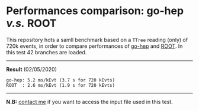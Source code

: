 # Performances comparison: go-hep *v.s.* ROOT

This repository hots a samll benchmark based on a `TTree` reading (only) of 720k events,
in order to compare performances of [go-hep](https://go-hep.org/) and [ROOT](https://root.cern.ch/).
In this test 42 branches are loaded.

---

**Result** (02/05/2020)
```
go-hep: 5.2 ms/kEvt (3.7 s for 720 kEvts)
ROOT  : 2.6 ms/kEvt (1.9 s for 720 kEvts)
```

---

**N.B:** [contact me](mailto:romain.madar@cern.ch) if you want to access the input file used in this test.
